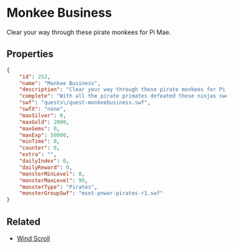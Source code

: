 # Monkee Business

Clear your way through these pirate monkees for Pi Mae.

## Properties

```json
{
    "id": 252,
    "name": "Monkee Business",
    "description": "Clear your way through these pirate monkees for Pi Mae.",
    "complete": "With all the pirate primates defeated those ninjas swept in to fling... um, mud... and vandalize the Osprey Cove Inn. Mission Accomplished!",
    "swf": "quests\/quest-monkeebusiness.swf",
    "swfX": "none",
    "maxSilver": 0,
    "maxGold": 2000,
    "maxGems": 0,
    "maxExp": 50000,
    "minTime": 0,
    "counter": 0,
    "extra": "",
    "dailyIndex": 0,
    "dailyReward": 0,
    "monsterMinLevel": 0,
    "monsterMaxLevel": 99,
    "monsterType": "Pirates",
    "monsterGroupSwf": "mset-pnwar-pirates-r1.swf"
}
```

## Related

- [Wind Scroll](../items/1130-wind-scroll.md)

